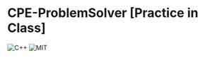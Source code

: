 # CPE-ProblemSolver [Practice in Class]
![C++](https://img.shields.io/badge/-C++-blue?logo=cplusplus)
![MIT](https://img.shields.io/badge/license-MIT-blue)
